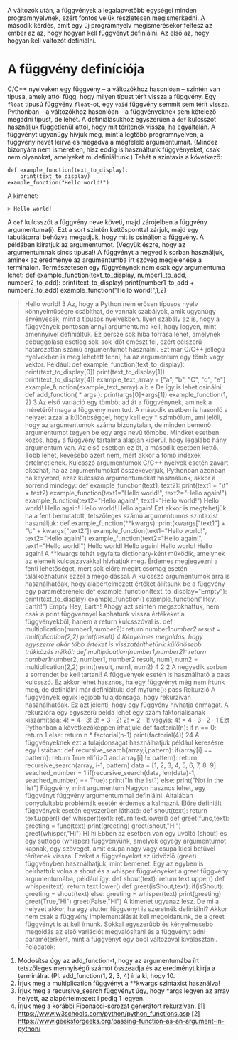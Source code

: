 A változók után, a függvények a legalapvetőbb egységei minden programnyelvnek, ezért fontos
velük részletesen megismerkedni. A második kérdés, amit egy új programnyelv
megismerésekor feltesz az ember az az, hogy hogyan kell függvényt definiálni. Az első az, hogy
hogyan kell változót definiálni.

# A függvény definíciója

C/C++ nyelveken egy függvény – a változókhoz hasonlóan – szintén van típusa, amely attól
függ, hogy milyen típust térít vissza a függvény. Egy ```float``` típusú függvény ```float```-ot, 
egy `void` függvény semmit sem térít vissza. Pythonban – a változókhoz hasonlóan – a függvényeknek
sem kötelező megadni típust, de lehet. A definiálásukhoz egyszerűen a `def` kulcsszót használjuk 
függetlenül attól, hogy mit térítenek vissza, ha egyáltalán.
A függvényt ugyanúgy hívjuk meg, mint a legtöbb programnyelven, a függvény nevét leírva és
megadva a megfelelő argumentumait. (Mindez bizonyára nem ismeretlen, hisz eddig is
használtunk függvényeket, csak nem olyanokat, amelyeket mi definiáltunk.)
Tehát a szintaxis a következő:
```
def example_function(text_to_display):
	print(text_to_display)
example_function("Hello world!")
```
A kimenet:
```
> Hello world!
```
A `def` kulcsszót a függvény neve követi, majd zárójelben a függvény argumentuma(i). Ezt a
sort szintén kettősponttal zárjuk, majd egy tabulátorral behúzva megadjuk, hogy mit is csináljon
a függvény. A példában kiíratjuk az argumentumot. (Vegyük észre, hogy az argumentumnak
sincs típusa!) A függvényt a negyedik sorban használjuk, aminek az eredménye az
argumentumba írt szöveg megjelenése a terminálon.
Természetesen egy függvénynek nem csak egy argumentuma lehet:
def example_function(text_to_display, number1_to_add, number2_to_add):
print(text_to_display)
print(number1_to_add + number2_to_add)
example_function("Hello world!",1,2)
> Hello world!
> 3
Az, hogy a Python nem erősen típusos nyelv könnyelműségre csábíthat, de vannak szabályok,
amik ugyanúgy érvényesek, mint a típusos nyelvekben. Ilyen szabály az is, hogy a függvények
pontosan annyi argumentuma kell, hogy legyen, mint amennyivel definiáltuk.
Ez persze sok hiba forrása lehet, amelynek debuggolása esetleg sok-sok időt emészt fel, ezért
célszerű határozatlan számú argumentumot használni. Ezt már C/C++ jellegű nyelvekben is
meg lehetett tenni, ha az argumentum egy tömb vagy vektor. Például:
def example_function(text_to_display):
print(text_to_display[0])
print(text_to_display[1])
print(text_to_display[4])
example_text_array = ["a", "b", "C", "d", "e"]
example_function(example_text_array)
> a
> b
> e
De így is lehet csinálni:
def add_function( * args ):
print(args[0]+args[1])
example_function(1, 2)
> 3
Az első variáció egy tömböt ad át a függvénynek, aminek a méretéről maga a függvény nem
tud. A második esetben is hasonló a helyzet azzal a különbséggel, hogy kell egy * szimbólum,
ami jelöli, hogy az argumentumok száma bizonytalan, de minden bemenő argumentumot
tegyen be egy args nevű tömbbe. Mindkét esetben közös, hogy a függvény tartalma alapján
kiderül, hogy legalább hány argumentum van. Az első esetben ez öt, a második esetben kettő.
Több lehet, kevesebb azért nem, mert akkor a tömb indexek értelmetlenek.
Kulcsszó argumentumok
C/C++ nyelvek esetén zavart okozhat, ha az argumentumokat összekeverjük, Pythonban
azonban ha keyword, azaz kulcsszó argumentumokat használunk, akkor a sorrend mindegy:
def example_function(text1, text2):
print(text1 + "\t" + text2)
example_function(text1="Hello world!", text2="Hello again!")
example_function(text2="Hello again!", text1="Hello world!")
> Hello world! Hello again!
> Hello world! Hello again!
Ezt akkor is megtehetjük, ha a fent bemutatott, tetszőleges számú argumentumos szintaxist
használjuk:
def example_function(**kwargs):
print(kwargs["text1"] + "\t" + kwargs["text2"])
example_function(text1="Hello world!", text2="Hello again!")
example_function(text2="Hello again!", text1="Hello world!")
> Hello world! Hello again!
> Hello world! Hello again!
A **kwargs tehát egyfajta dictionary-ként működik, amelynek az elemeit kulcsszavakkal
hívhatjuk meg. Érdemes megjegyezni a fenti lehetőséget, mert sok előre megírt csomag esetén
találkozhatunk ezzel a megoldással.
A kulcsszó argumentumok arra is használhatóak, hogy alapértelmezett értéket állítsunk be a
függvény egy paraméterének:
def example_function(text_to_display="Empty"):
print(text_to_display)
example_function()
example_function("Hey, Earth!")
> Empty
> Hey, Earth!
Ahogy azt szintén megszokhattuk, nem csak a print függvénnyel kaphatunk vissza értékeket a
függvényekből, hanem a return kulcsszóval is.
def multiplication(number1,number2):
return number1*number2
result = multiplication(2,2)
print(result)
> 4
Kényelmes megoldás, hogy egyszerre akár több értéket is visszatéríthetünk különösebb
trükközés nélkül:
def multiplication(number1,number2):
return number1*number2, number1, number2
result, num1, num2 = multiplication(2,2)
print(result, num1, num2)
> 4 2 2
A negyedik sorban a sorrendet be kell tartani! A függvények esetén is használható a pass
kulcsszó. Ez akkor lehet hasznos, ha egy függvényt még nem írtunk meg, de definiálni már
definiáltuk:
def myfunc():
pass
Rekurzió
A függvények egyik legjobb tulajdonsága, hogy rekurzívan használhatóak. Ez azt jelenti, hogy
egy függvény hívhatja önmagát. A rekurzióra egy egyszerű példa lehet egy szám faktoriálisának
kiszámítása:
4! = 4 ⋅ 3!
3! = 3 ⋅ 2!
2! = 2 ⋅ 1!
vagyis: 4! = 4 ⋅ 3 ⋅ 2 ⋅ 1
Ezt Pythonban a következőképpen írhatjuk:
def factorial(n):
if n == 0:
return 1
else:
return n * factorial(n-1)
print(factorial(4))
> 24
A függvényeknek ezt a tulajdonságát használhatjuk például keresésre egy listában:
def recursive_search(array,i,pattern):
if(array[i] == pattern):
return True
elif(i>0 and array[i] != pattern):
return recursive_search(array, i-1, pattern)
data = [1, 2, 3, 4, 5, 6, 7, 8, 9]
seached_number = 1
if(recursive_search(data, len(data)-1, seached_number) == True):
print("In the list")
else:
print("Not in the list")
Függvény, mint argumentum
Nagyon hasznos lehet, egy függvényt függvény argumentummal definiálni. Általában
bonyolultabb problémák esetén érdemes alkalmazni.
Előre definiált függvények esetén egyszerűen látható:
def shout(text):
return text.upper()
def whisper(text):
return text.lower()
def greet(func,text):
greeting = func(text)
print(greeting)
greet(shout,"Hi")
greet(whisper,"Hi")
> HI
> hi
Ebben az esetben van egy üvöltő (shout) és egy suttogó (whisper) függvényünk, amelyek egyegy
argumentumot kapnak, egy szöveget, amit csupa nagy vagy csupa kicsi betűvel térítenek
vissza. Ezeket a függvényeket az üdvözlő (greet) függvényben használhatjuk, mint bemenet.
Egy az egyben is beírhattuk volna a shout és a whisper függvényeket a greet függvény
argumentumába, például így:
def shout(text):
return text.upper()
def whisper(text):
return text.lower()
def greet(isShout,text):
if(isShout):
greeting = shout(text)
else:
greeting = whisper(text)
print(greeting)
greet(True,"Hi")
greet(False,"Hi")
A kimenet ugyanaz lesz. De mi a helyzet akkor, ha egy stutter függvényt is szeretnék
definiálni? Akkor nem csak a függvény implementálását kell megoldanunk, de a greet
függvényt is át kell írnunk. Sokkal egyszerűbb és kényelmesebb megoldás az első variációt
megvalósítani és a függvényt adni paraméterként, mint a függvényt egy bool változóval
kiválasztani.
Feladatok:
1. Módosítsa úgy az add_function-t, hogy az argumentumába írt tetszőleges mennyiségű számot összeadja és az eredményt kiírja a terminálra. (Pl. add_function(1, 2, 3, 4) írja ki, hogy 10.
2. Írjuk meg a multiplication függvényt a **kwargs szintaxist használva!
3. Írjuk meg a recursive_search függvényt úgy, hogy *args legyen az array helyett, az alapértelmezett i pedig 1 legyen.
4. Írjuk meg a korábbi Fibonacci-sorozat generátort rekurzívan.
[1] https://www.w3schools.com/python/python_functions.asp [2] https://www.geeksforgeeks.org/passing-function-as-an-argument-in-python/